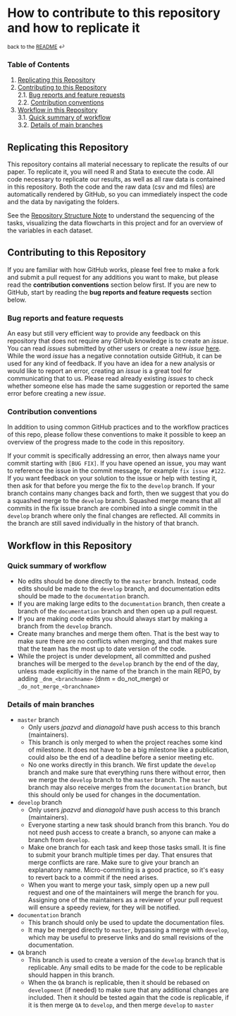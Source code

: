 # How to contribute to this repository and how to replicate it
<sup>back to the [README](https://github.com/worldbank/LearningPoverty/blob/master/README.md) :leftwards_arrow_with_hook:</sup>

### Table of Contents
1. [Replicating this Repository](#replicating-this-repository)	
1. [Contributing to this Repository](#contributing-to-this-repository)	
  2.1. [Bug reports and feature requests](#bug-reports-and-feature-requests)   
  2.2. [Contribution conventions](#contribution-conventions)  
1. [Workflow in this Repository](#workflow-in-this-repository)   
  3.1. [Quick summary of workflow](#quick-summary-of-workflow)  
  3.2. [Details of main branches](#details-of-main-branches)  

## Replicating this Repository

This repository contains all material necessary to replicate the results of our paper. To replicate it, you will need R and Stata to execute the code. All code necessary to replicate our results, as well as all raw data is contained in this repository. Both the code and the raw data (csv and md files) are automatically rendered by GitHub, so you can immediately inspect the code and the data by navigating the folders.

See the [Repository Structure Note](https://github.com/worldbank/LearningPoverty/blob/master/00_documentation/002_repo_structure/Repo_Structure.md) to understand the sequencing of the tasks, visualizing the data flowcharts in this project and for an overview of the variables in each dataset.

## Contributing to this Repository

If you are familiar with how GitHub works, please feel free to make a fork and submit a pull request for any additions you want to make, but please read the **contribution conventions** section below first. If you are new to GitHub, start by reading the **bug reports and feature requests** section below.

### Bug reports and feature requests
An easy but still very efficient way to provide any feedback on this repository that does not require any GitHub knowledge is to create an *issue*. You can read *issues* submitted by other users or create a new *issue* [here](https://github.com/worldbank/LearningPoverty/issues). While the word *issue* has a negative connotation outside GitHub, it can be used for any kind of feedback. If you have an idea for a new analysis or would like to report an error, creating an *issue* is a great tool for communicating that to us. Please read already existing *issues* to check whether someone else has made the same suggestion or reported the same error before creating a new *issue*.

### Contribution conventions

In addition to using common GitHub practices and to the workflow practices of this repo, please follow these conventions to make it possible to keep an overview of the progress made to the code in this repository.

If your commit is specifically addressing an error, then always name your commit starting with `[BUG FIX]`. If you have opened an issue, you may want to reference the issue in the commit message, for example `fix issue #122`. If you want feedback on your solution to the issue or help with testing it, then ask for that before you merge the fix to the `develop` branch. If your branch contains many changes back and forth, then we suggest that you do a squashed merge to the `develop` branch. Squashed merge means that all commits in the fix issue branch are combined into a single commit in the `develop` branch where only the final changes are reflected. All commits in the branch are still saved individually in the history of that branch.

## Workflow in this Repository

### Quick summary of workflow

* No edits should be done directly to the `master` branch. Instead, code edits should be made to the `develop` branch, and documentation edits should be made to the `documentation` branch.
* If you are making large edits to the `documentation` branch, then create a branch of the `documentation` branch and then open up a pull request.
* If you are making code edits you should always start by making a branch from the `develop` branch.
* Create many branches and merge them often. That is the best way to make sure there are no conflicts when merging, and that makes sure that the team has the most up to date version of the code.
* While the project is under development, all committed and pushed branches will be merged to the `develop` branch by the end of the day, unless made explicitly in the name of the branch in the main REPO, by adding `_dnm_<branchname>` (dnm = do_not_merge) or `_do_not_merge_<branchname>`

### Details of main branches

* `master` branch
    * Only users _jpazvd_ and _dianagold_ have push access to this branch (maintainers).
    * This branch is only merged to when the project reaches some kind of milestone. It does not have to be a big milestone like a publication, could also be the end of a deadline before a senior meeting etc.
    * No one works directly in this branch. We first update the `develop` branch and make sure that everything runs there without error, then we merge the `develop` branch to the `master` branch. The `master` branch may also receive merges from the `documentation` branch, but this should only be used for changes in the documentation.
* `develop` branch
    * Only users _jpazvd_ and _dianagold_ have push access to this branch (maintainers).
    * Everyone starting a new task should branch from this branch. You do not need push access to create a branch, so anyone can make a branch from `develop`.
    * Make one branch for each task and keep those tasks small. It is fine to submit your branch multiple times per day. That ensures that merge conflicts are rare. Make sure to give your branch an explanatory name. Micro-commiting is a good practice, so it's easy to revert back to a commit if the need arises.
    * When you want to merge your task, simply open up a new pull request and one of the maintainers will merge the branch for you. Assigning one of the maintainers as a reviewer of your pull request will ensure a speedy review, for they will be notified.
* `documentation` branch
    * This branch should only be used to update the documentation files.
    * It may be merged directly to `master`, bypassing a merge with `develop`, which may be useful to preserve links and do small revisions of the documentation.
* `QA` branch
    * This branch is used to create a version of the `develop` branch that is replicable. Any small edits to be made for the code to be replicable should happen in this branch.
    * When the `QA` branch is replicable, then it should be rebased on `development` (if needed) to make sure that any additional changes are included. Then it should be tested again that the code is replicable, if it is then merge `QA` to `develop`, and then merge `develop` to `master`
